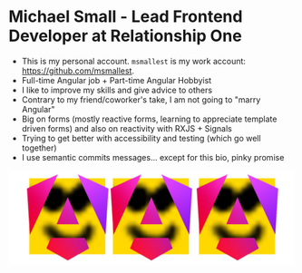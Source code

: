 # Michael Small - Lead Frontend Developer at Relationship One

- This is my personal account. `msmallest` is my work account: https://github.com/msmallest.
- Full-time Angular job + Part-time Angular Hobbyist
- I like to improve my skills and give advice to others
- Contrary to my friend/coworker's take, I am not going to "marry Angular"
- Big on forms (mostly reactive forms, learning to appreciate template driven forms) and also on reactivity with RXJS + Signals
- Trying to get better with accessibility and testing (which go well together)
- I use semantic commits messages... except for this bio, pinky promise

![img](<./my social banner.jpg>)
